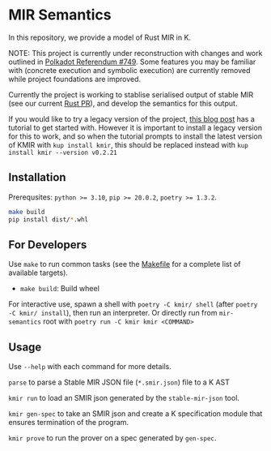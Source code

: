 # MIR Semantics

In this repository, we provide a model of Rust MIR in K.

NOTE: This project is currently under reconstruction with changes and work outlined in [Polkadot Referendum #749](https://polkadot.subsquare.io/referenda/749). Some features you may be familiar with (concrete execution and symbolic execution) are currently removed while project foundations are improved.

Currently the project is working to stablise serialised output of stable MIR (see our current [Rust PR](https://github.com/rust-lang/rust/pull/126963)), and develop the semantics for this output. 

If you would like to try a legacy version of the project, [this blog post](https://runtimeverification.com/blog/introducing-kmir) has a tutorial to get started with. However it is important to install a legacy version for this to work, and so when the tutorial prompts to install the latest version of KMIR with `kup install kmir`, this should be replaced instead with `kup install kmir --version v0.2.21`

## Installation

Prerequsites: `python >= 3.10`, `pip >= 20.0.2`, `poetry >= 1.3.2`.

```bash
make build
pip install dist/*.whl
```


## For Developers

Use `make` to run common tasks (see the [Makefile](Makefile) for a complete list of available targets).

* `make build`: Build wheel

For interactive use, spawn a shell with `poetry -C kmir/ shell` (after `poetry -C kmir/ install`), then run an interpreter. Or directly run from `mir-semantics` root with `poetry run -C kmir kmir <COMMAND>`


## Usage

Use `--help` with each command for more details.

`parse` to parse a Stable MIR JSON file (`*.smir.json`) file to a K AST

`kmir run` to load an SMIR json generated by the `stable-mir-json` tool.

`kmir gen-spec` to take an SMIR json and create a K specification module that ensures termination of the program.

`kmir prove` to run the prover on a spec generated by `gen-spec`.
